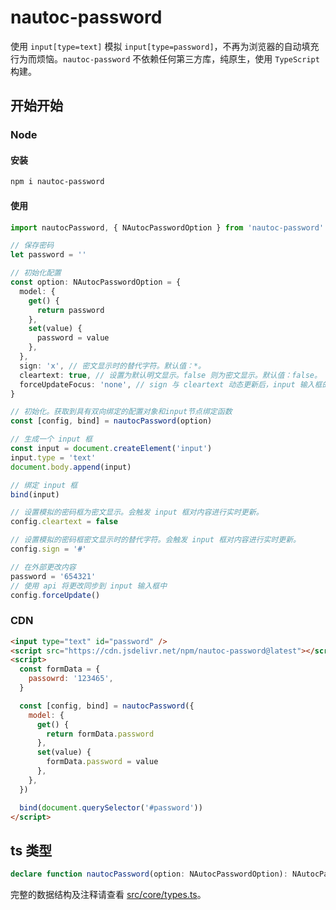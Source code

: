 # nautoc-password

使用 `input[type=text]` 模拟 `input[type=password]`，不再为浏览器的自动填充行为而烦恼。`nautoc-password` 不依赖任何第三方库，纯原生，使用 `TypeScript` 构建。

## 开始开始

### Node

#### 安装

```sh
npm i nautoc-password
```

#### 使用

```ts
import nautocPassword, { NAutocPasswordOption } from 'nautoc-password'

// 保存密码
let password = ''

// 初始化配置
const option: NAutocPasswordOption = {
  model: {
    get() {
      return password
    },
    set(value) {
      password = value
    },
  },
  sign: 'x', // 密文显示时的替代字符。默认值：*。
  cleartext: true, // 设置为默认明文显示。false 则为密文显示。默认值：false。
  forceUpdateFocus: 'none', // sign 与 cleartext 动态更新后，input 输入框的聚焦状态。默认值：end。
}

// 初始化。获取到具有双向绑定的配置对象和input节点绑定函数
const [config, bind] = nautocPassword(option)

// 生成一个 input 框
const input = document.createElement('input')
input.type = 'text'
document.body.append(input)

// 绑定 input 框
bind(input)

// 设置模拟的密码框为密文显示。会触发 input 框对内容进行实时更新。
config.cleartext = false

// 设置模拟的密码框密文显示时的替代字符。会触发 input 框对内容进行实时更新。
config.sign = '#'

// 在外部更改内容
password = '654321'
// 使用 api 将更改同步到 input 输入框中
config.forceUpdate()
```

### CDN

```html
<input type="text" id="password" />
<script src="https://cdn.jsdelivr.net/npm/nautoc-password@latest"></script>
<script>
  const formData = {
    passowrd: '123465',
  }

  const [config, bind] = nautocPassword({
    model: {
      get() {
        return formData.password
      },
      set(value) {
        formData.password = value
      },
    },
  })

  bind(document.querySelector('#password'))
</script>
```

## ts 类型

```ts
declare function nautocPassword(option: NAutocPasswordOption): NAutocPassword
```

完整的数据结构及注释请查看 [src/core/types.ts](./src/core/types.ts)。
